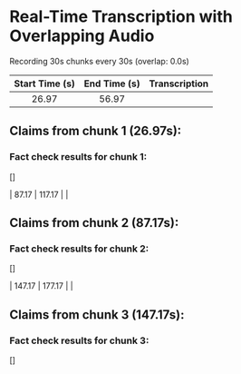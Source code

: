 # Real-Time Transcription with Overlapping Audio

Recording 30s chunks every 30s (overlap: 0.0s)

| Start Time (s) | End Time (s) | Transcription |
|:-------------:|:-------------:|:--------------|
| 26.97 | 56.97 |  |

## Claims from chunk 1 (26.97s):

### Fact check results for chunk 1:
[]

| 87.17 | 117.17 |  |

## Claims from chunk 2 (87.17s):

### Fact check results for chunk 2:
[]

| 147.17 | 177.17 |  |

## Claims from chunk 3 (147.17s):

### Fact check results for chunk 3:
[]

